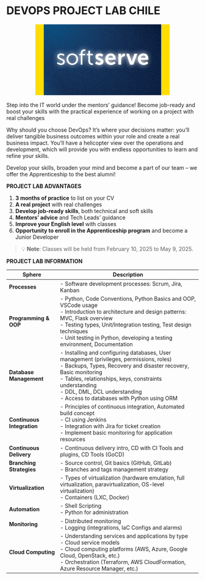 # DEVOPS PROJECT LAB CHILE

<div style="text-align: center;">
    <img src="images/logo.png" alt="Descripción de la imagen" style="max-width: 70%; height: auto;">
</div>



Step into the IT world under the mentors’ guidance! Become job-ready and boost your skills with the practical experience of working on a project with real challenges

Why should you choose DevOps? It’s where your decisions matter: you’ll deliver tangible business outcomes within your role and create a real business impact. You’ll have a helicopter view over the operations and development, which will provide you with endless opportunities to learn and refine your skills.

Develop your skills, broaden your mind and become a part of our team – we offer the Apprenticeship to the best alumni!

**PROJECT LAB ADVANTAGES**

1. **3 months of practice** to list on your CV  
2. **A real project** with real challenges  
3. **Develop job-ready skills**, both technical and soft skills  
4. **Mentors’ advice** and Tech Leads’ guidance  
5. **Improve your English level** with classes  
6. **Opportunity to enroll in the Apprenticeship program** and become a Junior Developer  

> 💡 **Note**: Classes will be held from February 10, 2025 to May 9, 2025.


**PROJECT LAB INFORMATION**


| Sphere              | Description |
|---------------------|-------------|
| **Processes**       | - Software development processes: Scrum, Jira, Kanban |
| **Programming & OOP** | - Python, Code Conventions, Python Basics and OOP, VSCode usage  <br> - Introduction to architecture and design patterns: MVC, Flask overview  <br> - Testing types, Unit/Integration testing, Test design techniques  <br> - Unit testing in Python, developing a testing environment, Documentation |
| **Database Management** | - Installing and configuring databases, User management (privileges, permissions, roles)  <br> - Backups, Types, Recovery and disaster recovery, Basic monitoring  <br> - Tables, relationships, keys, constraints understanding  <br> - DDL, DML, DCL understanding  <br> - Access to databases with Python using ORM |
| **Continuous Integration** | - Principles of continuous integration, Automated build concept  <br> - CI using Jenkins  <br> - Integration with Jira for ticket creation  <br> - Implement basic monitoring for application resources |
| **Continuous Delivery** | - Continuous delivery intro, CD with CI Tools and plugins, CD Tools (GoCD) |
| **Branching Strategies** | - Source control, Git basics (GitHub, GitLab)  <br> - Branches and tags management strategy |
| **Virtualization** | - Types of virtualization (hardware emulation, full virtualization, paravirtualization, OS-level virtualization)  <br> - Containers (LXC, Docker) |
| **Automation** | - Shell Scripting  <br> - Python for administration |
| **Monitoring** | - Distributed monitoring  <br> - Logging (integrations, IaC Configs and alarms) |
| **Cloud Computing** | - Understanding services and applications by type  <br> - Cloud service models  <br> - Cloud computing platforms (AWS, Azure, Google Cloud, OpenStack, etc.)  <br> - Orchestration (Terraform, AWS CloudFormation, Azure Resource Manager, etc.) |

